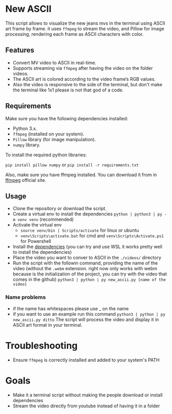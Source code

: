 
# New ASCII

This script allows to visualize the new jeans mvs in the terminal using ASCII art frame by frame. it uses `ffmpeg` to stream the video, and Pillow for image processing, rendering each frame as ASCII characters with color.

## Features

* Convert MV video to ASCII in real-time.
* Supports streaming via `ffmpeg` after having the video on the folder videos.
* The ASCII art is colored according to the video frame’s RGB values.
* Also the video is responsive to the side of the terminal, but don't make the terminal like 1x1 please is not that god of a code.

## Requirements

Make sure you have the following dependencies installed:
* Python 3.x.
* `ffmpeg` (installed on your system).
* `Pillow` library (for image manipulation).
* `numpy` library.

To install the required python libraries: 

`pip install pillow numpy` or `pip install -r requirements.txt`

Also, make sure you have ffmpeg installed. You can download it from in [ffmpeg](https://www.ffmpeg.org/download.html) official site.

## Usage

* Clone the repository or download the script.
* Create a virtual env to install the dependencies `python | python3 | py -m venv venv` (recommended)
* Activate the virtual env 
    - `source venv/bin | Scripts/activate` for linux or ubuntu
    - `venv\Scripts\activate.bat` for cmd and `venv\Scripts\Activate.ps1` for Powershell
* Install the [dependencies](#requirements) (you can try and use WSL it works pretty well to install the dependencies)
* Place the video you want to conver to ASCII in the `./videos/` directory
* Run the script with the followin command, providing the name of the video (without the `.webm` extension. right now only works with webm because is the initialization of the project, you can try with the video that comes in the github) 
`python3 | python | py new_ascii.py [name of the video]`  
### Name problems
* if the name has whitespaces please use _ on the name  
* if you want to use an example run this command `python3 | python | py new_ascii.py ditto`
The script will process the video and display it in ASCII art format in your terminal.


# Troubleshooting
* Ensure `ffmpeg` is correctly installed and added to your system's PATH

# Goals

* Make it a terminal script without making the people download or install dependencies
* Stream the video directly from youtube instead of having it in a folder
